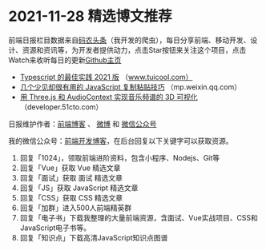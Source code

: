 # 2021-11-28 精选博文推荐

前端日报栏目数据来自[码农头条](https://toutiao.qdkfweb.cn/)（我开发的爬虫），每日分享前端、移动开发、设计、资源和资讯等，为开发者提供动力，点击Star按钮来关注这个项目，点击Watch来收听每日的更新[Github主页](https://github.com/kujian/frontendDaily)
* [Typescript 的最佳实践 2021 版](http://www.tuicool.com/articles/hit/Vr6rAra) （www.tuicool.com）
* [几个少见却很有用的 JavaScript 复制粘贴技巧](https://mp.weixin.qq.com/s?__biz=Mzg5ODA5NTM1Mw==&mid=2247497027&idx=1&sn=55542d2c190f409c095a819b5492ad1e) （mp.weixin.qq.com）
* [用 Three.js 和 AudioContext 实现音乐频谱的 3D 可视化](https://developer.51cto.com/art/202111/692680.htm) （developer.51cto.com）

日报维护作者：[前端博客](https://qdkfweb.cn/) 、 [微博](http://weibo.com/kujian) 和 [微信公众号](https://open.weixin.qq.com/qr/code?username=caibaojian_com)

我的微信公众号：[前端开发博客](https://open.weixin.qq.com/qr/code?username=caibaojian_com)，在后台回复以下关键字可以获取资源。

1. 回复「1024」，领取前端进阶资料，包含小程序、Nodejs、Git等
2. 回复「Vue」获取 Vue 精选文章
3. 回复「面试」获取 面试 精选文章
4. 回复「JS」获取 JavaScript 精选文章
5. 回复「CSS」获取 CSS 精选文章
6. 回复「加群」进入500人前端精英群
7. 回复「电子书」下载我整理的大量前端资源，含面试、Vue实战项目、CSS和JavaScript电子书等。
8. 回复「知识点」下载高清JavaScript知识点图谱